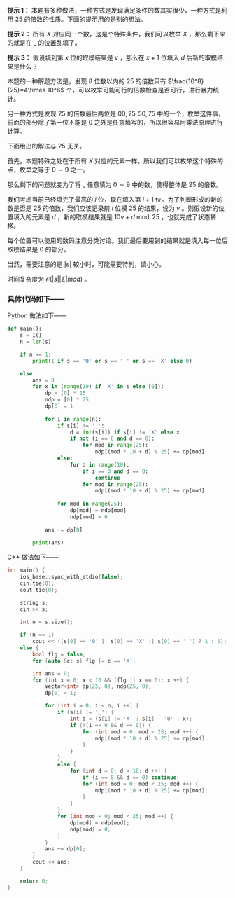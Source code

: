 **提示 1：** 本题有多种做法，一种方式是发现满足条件的数其实很少，一种方式是利用 $25$ 的倍数的性质。下面的提示用的是别的想法。

**提示 2：** 所有 $X$ 对应同一个数，这是个特殊条件，我们可以枚举 $X$ ，那么剩下来的就是在 $\_$ 的位置乱填了。

**提示 3：** 假设填到第 $x$ 位的取模结果是 $v$ ，那么在 $x+1$ 位填入 $d$ 后新的取模结果是什么？

本题的一种解题方法是，发现 $8$ 位数以内的 $25$ 的倍数只有 $\frac{10^8}{25}=4\times 10^6$ 个，可以枚举可能可行的倍数检查是否可行，进行暴力统计。

另一种方式是发现 $25$ 的倍数最后两位是 $00,25,50,75$ 中的一个，枚举这件事，前面的部分除了第一位不能是 $0$ 之外是任意填写的，所以很容易用乘法原理进行计算。

下面给出的解法与 $25$ 无关。

首先，本题特殊之处在于所有 $X$ 对应的元素一样。所以我们可以枚举这个特殊的点，枚举之等于 $0\sim 9$ 之一。

那么剩下的问题就变为了将 $\_$ 任意填为 $0\sim 9$ 中的数，使得整体是 $25$ 的倍数。

我们考虑当前已经填完了最高的 $i$ 位，现在填入第 $i+1$ 位。为了判断形成的新的数是否是 $25$ 的倍数，我们应该记录前 $i$ 位模 $25$ 的结果，设为 $v$ 。则假设新的位置填入的元素是 $d$ ，新的取模结果就是 $10v+d\bmod 25$ ，也就完成了状态转移。

每个位置可以使用的数码注意分类讨论。我们最后要用到的结果就是填入每一位后取模结果是 $0$ 的部分。

当然，需要注意的是 $|s|$ 较小时，可能需要特判，请小心。

时间复杂度为 $\mathcal{O}(|s||\Sigma|mod)$ 。

### 具体代码如下——

Python 做法如下——

```Python []
def main():
    s = I()
    n = len(s)

    if n == 1:
        print(1 if s == '0' or s == '_' or s == 'X' else 0)

    else:
        ans = 0
        for x in (range(10) if 'X' in s else [0]):
            dp = [0] * 25
            ndp = [0] * 25
            dp[0] = 1
            
            for i in range(n):
                if s[i] != '_':
                    d = int(s[i]) if s[i] != 'X' else x
                    if not (i == 0 and d == 0):
                        for mod in range(25):
                            ndp[(mod * 10 + d) % 25] += dp[mod]
                else:
                    for d in range(10):
                        if i == 0 and d == 0:
                            continue
                        for mod in range(25):
                            ndp[(mod * 10 + d) % 25] += dp[mod]
                
                for mod in range(25):
                    dp[mod] = ndp[mod]
                    ndp[mod] = 0
            
            ans += dp[0]
        
        print(ans)
```

C++ 做法如下——

```cpp []
int main() {
    ios_base::sync_with_stdio(false);
    cin.tie(0);
    cout.tie(0);

    string s;
    cin >> s;

    int n = s.size();
    
    if (n == 1)
        cout << ((s[0] == '0' || s[0] == 'X' || s[0] == '_') ? 1 : 0);
    else {
        bool flg = false;
        for (auto &c: s) flg |= c == 'X';

        int ans = 0;
        for (int x = 0; x < 10 && (flg || x == 0); x ++) {
            vector<int> dp(25, 0), ndp(25, 0);
            dp[0] = 1;

            for (int i = 0; i < n; i ++) {
                if (s[i] != '_') {
                    int d = (s[i] != 'X' ? s[i] - '0' : x);
                    if (!(i == 0 && d == 0)) {
                        for (int mod = 0; mod < 25; mod ++) {
                            ndp[(mod * 10 + d) % 25] += dp[mod];
                        }
                    }
                }
                else {
                    for (int d = 0; d < 10; d ++) {
                        if (i == 0 && d == 0) continue;
                        for (int mod = 0; mod < 25; mod ++) {
                            ndp[(mod * 10 + d) % 25] += dp[mod];
                        }
                    }
                }
                for (int mod = 0; mod < 25; mod ++) {
                    dp[mod] = ndp[mod];
                    ndp[mod] = 0;
                }
            }
            ans += dp[0];
        }
        cout << ans;
    }

    return 0;
}
```
